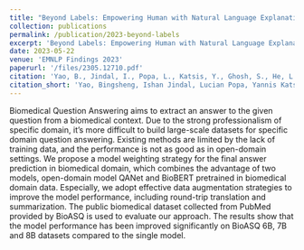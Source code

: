 ```yaml
---
title: "Beyond Labels: Empowering Human with Natural Language Explanations through a Novel Active-Learning Architecture"
collection: publications
permalink: /publication/2023-beyond-labels
excerpt: 'Beyond Labels: Empowering Human with Natural Language Explanations through a Novel Active-Learning Architecture'
date: 2023-05-22
venue: 'EMNLP Findings 2023'
paperurl: '/files/2305.12710.pdf'
citation: 'Yao, B., Jindal, I., Popa, L., Katsis, Y., Ghosh, S., He, L., Lu, Y., Srivastava, S., Hendler, J.A., & Wang, D. (2023). Beyond Labels: Empowering Human with Natural Language Explanations through a Novel Active-Learning Architecture. ArXiv, abs/2305.12710.'
citation_short: 'Yao, Bingsheng, Ishan Jindal, Lucian Popa, Yannis Katsis, Sayan Ghosh, Lihong He, <b> Yuxuan Lu </b>, Shashank Srivastava, James A. Hendler and Dakuo Wang.  Beyond Labels: Empowering Human with Natural Language Explanations through a Novel Active-Learning Architecture. ArXiv, abs/2305.12710.'
---
```

Biomedical Question Answering aims to extract an answer to the given question from a biomedical context. Due to the strong professionalism of specific domain, it’s more difficult to build large-scale datasets for specific domain question answering. Existing methods are limited by the lack of training data, and the performance is not as good as in open-domain settings. We propose a model weighting strategy for the final answer prediction in biomedical domain, which combines the advantage of two models, open-domain model QANet and BioBERT pretrained in biomedical domain data. Especially, we adopt effective data augmentation strategies to improve the model performance, including round-trip translation and summarization. The public biomedical dataset collected from PubMed provided by BioASQ is used to evaluate our approach. The results show that the model performance has been improved significantly on BioASQ 6B, 7B and 8B datasets compared to the single model.


<!-- [Download paper here](https://arxiv.org/pdf/2206.12866.pdf) -->
